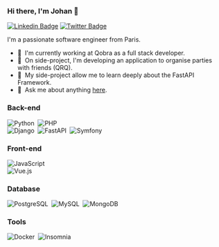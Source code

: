 ### Hi there, I'm Johan 👋

[![Linkedin Badge](https://img.shields.io/badge/-LinkedIn-blue?style=flat&logo=linkedin&labelColor=blue&link=https://www.linkedin.com/in/johan-singainy-moutiapin/)](https://www.linkedin.com/in/johan-singainy-moutiapin/)
[![Twitter Badge](https://img.shields.io/badge/-Twitter-1ca0f1?style=flat&labelColor=1ca0f1&logo=twitter&logoColor=white&link=https://twitter.com/johansingainy/)](https://twitter.com/johansingainy/)

I'm a passionate software engineer from Paris.

- 🚀 &nbsp;I'm currently working at Qobra as a full stack developer.
- 🔭 &nbsp;On side-project, I'm developing an application to organise parties with friends (QRQ).
- 🌱 &nbsp;My side-project allow me to learn deeply about the FastAPI Framework.
- 💬 &nbsp;Ask me about anything [here](https://github.com/JohanSing/JohanSing/discussions/1).

### Back-end
![Python](https://img.shields.io/badge/-Python-05122A?style=flat&logo=python&logoColor=3776AB)&nbsp;
![PHP](https://img.shields.io/badge/-PHP-05122A?style=flat&logo=PHP&logoColor=777BB4)&nbsp;
<br />
![Django](https://img.shields.io/badge/-Django-05122A?style=flat&logo=django&logoColor=092E20)&nbsp;
![FastAPI](https://img.shields.io/badge/FastAPI-05122A?style=flast&logo=fastapi&logoColor=479789)&nbsp;
![Symfony](https://img.shields.io/badge/-Symfony-05122A?style=flat&logo=Symfony&logoColor=DBE2E4)&nbsp;

### Front-end
![JavaScript](https://img.shields.io/badge/-JavaScript-05122A?style=flat&logo=JavaScript&logoColor=ddc508)&nbsp;
<br />
![Vue.js](https://img.shields.io/badge/-Vue.js-05122A?style=flat&logo=Vue.js&logoColor=4FC08D)&nbsp;

### Database
![PostgreSQL](https://img.shields.io/badge/-PostgreSQL-05122A?style=flat&logo=postgresql&logoColor=336791)&nbsp;
![MySQL](https://img.shields.io/badge/-MySQL-05122A?style=flat&logo=MySQL&logoColor=4479A1)&nbsp;
![MongoDB](https://img.shields.io/badge/-MongoDB-05122A?style=flat&logo=mongodb&logoColor=51A038)&nbsp;

### Tools
![Docker](https://img.shields.io/badge/-Docker-05122A?style=flat&logo=Docker&logoColor=2496ED)&nbsp;
![Insomnia](https://img.shields.io/badge/-Insomnia-05122A?style=flat&logo=Insomnia&logoColor=5849BE)&nbsp;


